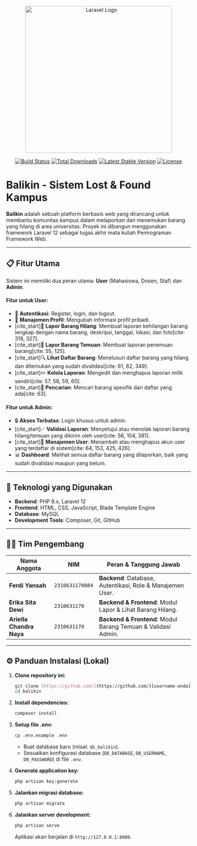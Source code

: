 <p align="center"><a href="https://laravel.com" target="_blank"><img src="https://raw.githubusercontent.com/laravel/art/master/logo-lockup/5%20SVG/2%20CMYK/1%20Full%20Color/laravel-logolockup-cmyk-red.svg" width="400" alt="Laravel Logo"></a></p>

<p align="center">
<a href="https://github.com/laravel/framework/actions"><img src="https://github.com/laravel/framework/workflows/tests/badge.svg" alt="Build Status"></a>
<a href="https://packagist.org/packages/laravel/framework"><img src="https://img.shields.io/packagist/dt/laravel/framework" alt="Total Downloads"></a>
<a href="https://packagist.org/packages/laravel/framework"><img src="https://img.shields.io/packagist/v/laravel/framework" alt="Latest Stable Version"></a>
<a href="https://packagist.org/packages/laravel/framework"><img src="https://img.shields.io/packagist/l/laravel/framework" alt="License"></a>
</p>

# Balikin - Sistem Lost & Found Kampus

**Balikin** adalah sebuah platform berbasis web yang dirancang untuk membantu komunitas kampus dalam melaporkan dan menemukan barang yang hilang di area universitas. Proyek ini dibangun menggunakan framework Laravel 12 sebagai tugas akhir mata kuliah Pemrograman Framework Web.

---

## 📋 Fitur Utama

Sistem ini memiliki dua peran utama: **User** (Mahasiswa, Dosen, Staf) dan **Admin**.

#### Fitur untuk User:
-   🔐 **Autentikasi**: Register, login, dan logout.
-   👤 **Manajemen Profil**: Mengubah informasi profil pribadi.
-   [cite_start]📄 **Lapor Barang Hilang**: Membuat laporan kehilangan barang lengkap dengan nama barang, deskripsi, tanggal, lokasi, dan foto[cite: 318, 327].
-   [cite_start]🙋 **Lapor Barang Temuan**: Membuat laporan penemuan barang[cite: 55, 125].
-   [cite_start]🔍 **Lihat Daftar Barang**: Menelusuri daftar barang yang hilang dan ditemukan yang sudah divalidasi[cite: 61, 62, 349].
-   [cite_start]✏️ **Kelola Laporan**: Mengedit dan menghapus laporan milik sendiri[cite: 57, 58, 59, 60].
-   [cite_start]🔎 **Pencarian**: Mencari barang spesifik dari daftar yang ada[cite: 63].

#### Fitur untuk Admin:
-   🔒 **Akses Terbatas**: Login khusus untuk admin.
-   [cite_start]✅ **Validasi Laporan**: Menyetujui atau menolak laporan barang hilang/temuan yang dikirim oleh user[cite: 56, 104, 381].
-   [cite_start]👥 **Manajemen User**: Menambah atau menghapus akun user yang terdaftar di sistem[cite: 64, 153, 425, 426].
-   📊 **Dashboard**: Melihat semua daftar barang yang dilaporkan, baik yang sudah divalidasi maupun yang belum.

---

## 🚀 Teknologi yang Digunakan

* **Backend**: PHP 8.x, Laravel 12
* **Frontend**: HTML, CSS, JavaScript, Blade Template Engine
* **Database**: MySQL
* **Development Tools**: Composer, Git, GitHub

---

## 🧑‍💻 Tim Pengembang

| Nama Anggota        | NIM           | Peran & Tanggung Jawab                                     |
| ------------------- | ------------- | ---------------------------------------------------------- |
| **Ferdi Yansah** | `2310631170084` | **Backend**: Database, Autentikasi, Role & Manajemen User.   |
| **Erika Sita Dewi** | `2310631170` | **Backend & Frontend**: Modul Lapor & Lihat Barang Hilang.   |
| **Ariella Chandra Naya** | `2310631170` | **Backend & Frontend**: Modul Barang Temuan & Validasi Admin. |

---

## ⚙️ Panduan Instalasi (Lokal)

1.  **Clone repository ini:**
    ```bash
    git clone [https://github.com/](https://github.com/)[username-anda]/balikin.git
    cd balikin
    ```

2.  **Install dependencies:**
    ```bash
    composer install
    ```

3.  **Setup file .env:**
    ```bash
    cp .env.example .env
    ```
    * Buat database baru (misal: `db_balikin`).
    * Sesuaikan konfigurasi database (`DB_DATABASE`, `DB_USERNAME`, `DB_PASSWORD`) di file `.env`.

4.  **Generate application key:**
    ```bash
    php artisan key:generate
    ```

5.  **Jalankan migrasi database:**
    ```bash
    php artisan migrate
    ```

6.  **Jalankan server development:**
    ```bash
    php artisan serve
    ```
    Aplikasi akan berjalan di `http://127.0.0.1:8000`.